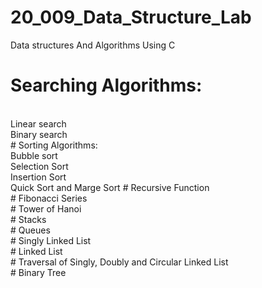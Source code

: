 # 20_009_Data_Structure_Lab
Data structures And Algorithms Using C
<br>
# Searching Algorithms:
<br>
Linear search
<br>
Binary search
<br>
# Sorting Algorithms:
<br>
Bubble sort
<br>
Selection Sort
<br>
Insertion Sort
<br>
 Quick Sort and Marge Sort
# Recursive Function
<br>
# Fibonacci Series
<br>
# Tower of Hanoi
<br>
# Stacks
<br>
# Queues
<br>
# Singly Linked List
<br>
# Linked List
<br>
# Traversal of Singly, Doubly and Circular Linked List
<br>
# Binary Tree
